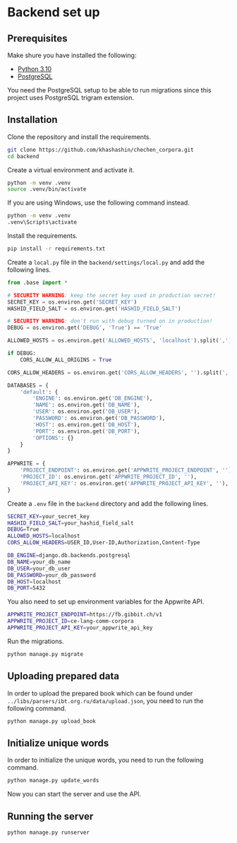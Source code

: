 # Backend set up

## Prerequisites
Make shure you have installed the following:

- [Python 3.10](https://www.python.org/downloads/)
- [PostgreSQL](https://www.postgresql.org/download/)

You need the PostgreSQL setup to be able to run migrations since this project uses PostgreSQL trigram extension.

## Installation
Clone the repository and install the requirements.

```bash
git clone https://github.com/khashashin/chechen_corpora.git
cd backend
```
Create a virtual environment and activate it.
```bash
python -m venv .venv
source .venv/bin/activate
```
If you are using Windows, use the following command instead.
```bash
python -m venv .venv
.venv\Scripts\activate
```
Install the requirements.
```bash
pip install -r requirements.txt
```
Create a `local.py` file in the `backend/settings/local.py` and add the following lines.
```python
from .base import *

# SECURITY WARNING: keep the secret key used in production secret!
SECRET_KEY = os.environ.get('SECRET_KEY')
HASHID_FIELD_SALT = os.environ.get('HASHID_FIELD_SALT')

# SECURITY WARNING: don't run with debug turned on in production!
DEBUG = os.environ.get('DEBUG', 'True') == 'True'

ALLOWED_HOSTS = os.environ.get('ALLOWED_HOSTS', 'localhost').split(',')

if DEBUG:
    CORS_ALLOW_ALL_ORIGINS = True

CORS_ALLOW_HEADERS = os.environ.get('CORS_ALLOW_HEADERS', '').split(',')

DATABASES = {
    'default': {
        'ENGINE': os.environ.get('DB_ENGINE'),
        'NAME': os.environ.get('DB_NAME'),
        'USER': os.environ.get('DB_USER'),
        'PASSWORD': os.environ.get('DB_PASSWORD'),
        'HOST': os.environ.get('DB_HOST'),
        'PORT': os.environ.get('DB_PORT'),
        'OPTIONS': {}
    }
}

APPWRITE = {
    'PROJECT_ENDPOINT': os.environ.get('APPWRITE_PROJECT_ENDPOINT', ''),
    'PROJECT_ID': os.environ.get('APPWRITE_PROJECT_ID', ''),
    'PROJECT_API_KEY': os.environ.get('APPWRITE_PROJECT_API_KEY', ''),
}
```
Create a `.env` file in the `backend` directory and add the following lines.
```bash
SECRET_KEY=your_secret_key
HASHID_FIELD_SALT=your_hashid_field_salt
DEBUG=True
ALLOWED_HOSTS=localhost
CORS_ALLOW_HEADERS=USER_ID,User-ID,Authorization,Content-Type

DB_ENGINE=django.db.backends.postgresql
DB_NAME=your_db_name
DB_USER=your_db_user
DB_PASSWORD=your_db_password
DB_HOST=localhost
DB_PORT=5432
```
You also need to set up environment variables for the Appwrite API.
```bash
APPWRITE_PROJECT_ENDPOINT=https://fb.gibbit.ch/v1
APPWRITE_PROJECT_ID=ce-lang-comm-corpora
APPWRITE_PROJECT_API_KEY=your_appwrite_api_key
```
Run the migrations.
```bash
python manage.py migrate
```

## Uploading prepared data
In order to upload the prepared book which can be found under `../libs/parsers/ibt.org.ru/data/upload.json`, you need to run the following command.
```bash
python manage.py upload_book
```

## Initialize unique words
In order to initialize the unique words, you need to run the following command.
```bash
python manage.py update_words
```
Now you can start the server and use the API.

## Running the server
```bash
python manage.py runserver
```
